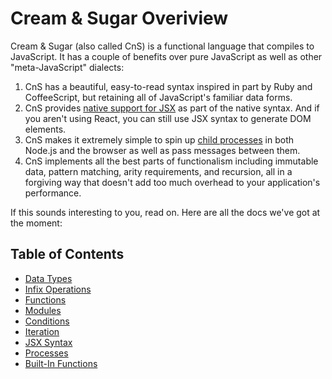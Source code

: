 # Cream & Sugar Overiview

Cream & Sugar (also called CnS) is a functional language that compiles to JavaScript. It has a couple of benefits over pure JavaScript as well as other "meta-JavaScript" dialects:

1. CnS has a beautiful, easy-to-read syntax inspired in part by Ruby and CoffeeScript, but retaining all of JavaScript's familiar data forms.
2. CnS provides [native support for JSX](./jsx.md) as part of the native syntax. And if you aren't using React, you can still use JSX syntax to generate DOM elements.
3. CnS makes it extremely simple to spin up [child processes](./processes.md) in both Node.js and the browser as well as pass messages between them.
4. CnS implements all the best parts of functionalism including immutable data, pattern matching, arity requirements, and recursion, all in a forgiving way that doesn't add too much overhead to your application's performance.

If this sounds interesting to you, read on. Here are all the docs we've got at the moment:

## Table of Contents

- [Data Types]('./datatypes.md')
- [Infix Operations]('./operations.md')
- [Functions](./functions.md)
- [Modules]('./modules.md')
- [Conditions]('./conditions.md')
- [Iteration]('./iteration.md')
- [JSX Syntax]('./jsx.md')
- [Processes]('./processes.md')
- [Built-In Functions]('./bifs.md')

